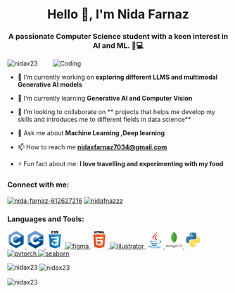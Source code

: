 <h1 align="center">Hello 👋, I'm Nida Farnaz</h1>
<h3 align="center">A passionate Computer Science student with a keen interest in AI and ML. 🤖💻</h3>
<img align="right" alt="Coding" width="400" src="https://miro.medium.com/v2/resize:fit:1400/1*0pX5JMZtVTBo7rR1yu0CnQ.gif">
 


<p align="left"> <img src="https://komarev.com/ghpvc/?username=nidax23&label=Profile%20views&color=0e75b6&style=flat" alt="nidax23" /> </p>

- 🔭 I’m currently working on **exploring different LLMS and multimodal Generative AI models**

- 🌱 I’m currently learning **Generative AI and Computer Vision**

- 👯 I’m looking to collaborate on ** projects that helps me develop my skills and introduces me to different fields in data science**

- 💬 Ask me about **Machine Learning ,Deep learning**

- 📫 How to reach me **nidaxfarnaz7034@gmail.com**

- ⚡ Fun fact about me: **I love travelling and experimenting with my food**

<h3 align="left">Connect with me:</h3>
<p align="left">
<a href="https://linkedin.com/in/nida-farnaz-612627216" target="blank"><img align="center" src="https://raw.githubusercontent.com/rahuldkjain/github-profile-readme-generator/master/src/images/icons/Social/linked-in-alt.svg" alt="nida-farnaz-612627216" height="30" width="40" /></a>
<a href="https://instagram.com/nidafnazzz" target="blank"><img align="center" src="https://raw.githubusercontent.com/rahuldkjain/github-profile-readme-generator/master/src/images/icons/Social/instagram.svg" alt="nidafnazzz" height="30" width="40" /></a>
</p>

<h3 align="left">Languages and Tools:</h3>
<p align="left"> <a href="https://www.cprogramming.com/" target="_blank" rel="noreferrer"> <img src="https://raw.githubusercontent.com/devicons/devicon/master/icons/c/c-original.svg" alt="c" width="40" height="40"/> </a> <a href="https://www.w3schools.com/cpp/" target="_blank" rel="noreferrer"> <img src="https://raw.githubusercontent.com/devicons/devicon/master/icons/cplusplus/cplusplus-original.svg" alt="cplusplus" width="40" height="40"/> </a> <a href="https://www.w3schools.com/css/" target="_blank" rel="noreferrer"> <img src="https://raw.githubusercontent.com/devicons/devicon/master/icons/css3/css3-original-wordmark.svg" alt="css3" width="40" height="40"/> </a> <a href="https://www.figma.com/" target="_blank" rel="noreferrer"> <img src="https://www.vectorlogo.zone/logos/figma/figma-icon.svg" alt="figma" width="40" height="40"/> </a> <a href="https://www.w3.org/html/" target="_blank" rel="noreferrer"> <img src="https://raw.githubusercontent.com/devicons/devicon/master/icons/html5/html5-original-wordmark.svg" alt="html5" width="40" height="40"/> </a> <a href="https://www.adobe.com/in/products/illustrator.html" target="_blank" rel="noreferrer"> <img src="https://www.vectorlogo.zone/logos/adobe_illustrator/adobe_illustrator-icon.svg" alt="illustrator" width="40" height="40"/> </a> <a href="https://www.java.com" target="_blank" rel="noreferrer"> <img src="https://raw.githubusercontent.com/devicons/devicon/master/icons/java/java-original.svg" alt="java" width="40" height="40"/> </a> <a href="https://www.mongodb.com/" target="_blank" rel="noreferrer"> <img src="https://raw.githubusercontent.com/devicons/devicon/master/icons/mongodb/mongodb-original-wordmark.svg" alt="mongodb" width="40" height="40"/> </a> <a href="https://www.python.org" target="_blank" rel="noreferrer"> <img src="https://raw.githubusercontent.com/devicons/devicon/master/icons/python/python-original.svg" alt="python" width="40" height="40"/> </a> <a href="https://pytorch.org/" target="_blank" rel="noreferrer"> <img src="https://www.vectorlogo.zone/logos/pytorch/pytorch-icon.svg" alt="pytorch" width="40" height="40"/> </a> <a href="https://seaborn.pydata.org/" target="_blank" rel="noreferrer"> <img src="https://seaborn.pydata.org/_images/logo-mark-lightbg.svg" alt="seaborn" width="40" height="40"/> </a> </p>

<p><img align="left" src="https://github-readme-stats.vercel.app/api/top-langs?username=nidax23&show_icons=true&locale=en&layout=compact" alt="nidax23" /></p>

<p>&nbsp;<img align="center" src="https://github-readme-stats.vercel.app/api?username=nidax23&show_icons=true&locale=en" alt="nidax23" /></p>

<p><img align="center" src="https://github-readme-streak-stats.herokuapp.com/?user=nidax23&" alt="nidax23" /></p>
